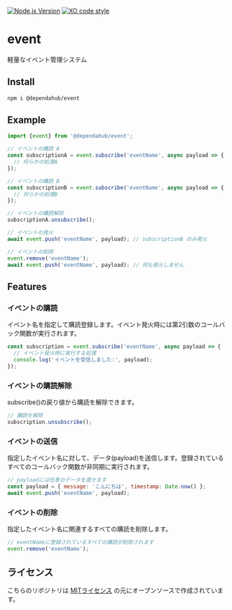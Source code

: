 [![Node.js Version](https://img.shields.io/badge/node-20.x-brightgreen.svg)](https://nodejs.org/)
[![XO code style](https://shields.io/badge/code_style-5ed9c7?logo=xo&labelColor=gray&logoSize=auto)](https://github.com/xojs/xo)

# event

軽量なイベント管理システム

## Install

```bash
npm i @dependahub/event
```

## Example

```javascript
import {event} from '@dependahub/event';

// イベントの購読 A
const subscriptionA = event.subscribe('eventName', async payload => {
  // 何らかの処理A
});

// イベントの購読 B
const subscriptionB = event.subscribe('eventName', async payload => {
  // 何らかの処理B
});

// イベントの購読解除
subscriptionA.unsubscribe();

// イベントの発火
await event.push('eventName', payload); // subscriptionB のみ発火

// イベントの削除
event.remove('eventName');
await event.push('eventName', payload); // 何も発火しません
```

## Features

### イベントの購読

イベント名を指定して購読登録します。イベント発火時には第2引数のコールバック関数が実行されます。

```javascript
const subscription = event.subscribe('eventName', async payload => {
  // イベント発火時に実行する処理
  console.log('イベントを受信しました:', payload);
});
```

### イベントの購読解除

subscribe()の戻り値から購読を解除できます。

```javascript
// 購読を解除
subscription.unsubscribe();
```

### イベントの送信

指定したイベント名に対して、データ(payload)を送信します。登録されているすべてのコールバック関数が非同期に実行されます。

```javascript
// payloadには任意のデータを渡せます
const payload = { message: 'こんにちは', timestamp: Date.now() };
await event.push('eventName', payload);
```

### イベントの削除

指定したイベント名に関連するすべての購読を削除します。

```javascript
// eventNameに登録されているすべての購読が削除されます
event.remove('eventName');
```

## ライセンス

こちらのリポジトリは [MITライセンス](https://opensource.org/license/MIT) の元にオープンソースで作成されています。
